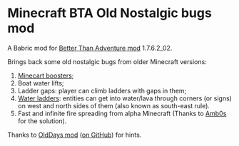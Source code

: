 # Minecraft BTA Old Nostalgic bugs mod

A Babric mod for [Better Than Adventure mod](https://www.minecraftforum.net/forums/mapping-and-modding-java-edition/minecraft-mods/3106066-better-than-adventure-for-beta-1-7-3-timely) 1.7.6.2_02.

Brings back some old nostalgic bugs from older Minecraft versions:
1. [Minecart boosters](https://minecraft.fandom.com/wiki/Tutorials/Minecart_booster);
2. Boat water lifts;
3. Ladder gaps: player can climb ladders with gaps in them;
4. [Water ladders](https://minecraft.fandom.com/wiki/Tutorials/Water_ladder): entities can get into water/lava through corners (or signs) on west and north sides of them (also known as south-east rule).
5. Fast and infinite fire spreading from alpha Minecraft (Thanks to [Amb0s](https://github.com/Amb0s) for the solution).

Thanks to [OldDays mod](https://www.minecraftforum.net/forums/mapping-and-modding-java-edition/minecraft-mods/1275907-olddays-nbxlite-spawnhuman-ssp-sspc) ([on GitHub](https://github.com/Exalm/Minecraft-mods)) for hints.
